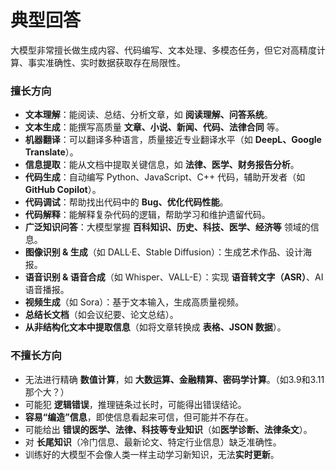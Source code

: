 # 典型回答


大模型非常擅长做生成内容、代码编写、文本处理、多模态任务，但它对高精度计算、事实准确性、实时数据获取存在局限性。



### 擅长方向
+ **文本理解**：能阅读、总结、分析文章，如 **阅读理解、问答系统**。
+ **文本生成**：能撰写高质量 **文章、小说、新闻、代码、法律合同** 等。
+ **机器翻译**：可以翻译多种语言，质量接近专业翻译水平（如 **DeepL、Google Translate**）。
+ **信息提取**：能从文档中提取关键信息，如 **法律、医学、财务报告分析**。
+ **代码生成**：自动编写 Python、JavaScript、C++ 代码，辅助开发者（如 **GitHub Copilot**）。
+ **代码调试**：帮助找出代码中的 **Bug、优化代码性能**。
+ **代码解释**：能解释复杂代码的逻辑，帮助学习和维护遗留代码。
+ **广泛知识问答**：大模型掌握 **百科知识、历史、科技、医学、经济等** 领域的信息。
+ **图像识别 & 生成**（如 DALL·E、Stable Diffusion）：生成艺术作品、设计海报。
+ **语音识别 & 语音合成**（如 Whisper、VALL-E）：实现 **语音转文字（ASR）**、AI 语音播报。
+ **视频生成**（如 Sora）：基于文本输入，生成高质量视频。
+ **总结长文档**（如会议纪要、论文总结）。
+ **从非结构化文本中提取信息**（如将文章转换成 **表格、JSON 数据**）。



### 不擅长方向
+ 无法进行精确 **数值计算**，如 **大数运算、金融精算、密码学计算**。（如3.9和3.11那个大？）
+ 可能犯 **逻辑错误**，推理链条过长时，可能得出错误结论。
+ **容易“编造”信息**，即使信息看起来可信，但可能并不存在。
+ 可能给出 **错误的医学、法律、科技等专业知识**（如**医学诊断、法律条文**）。
+ 对 **长尾知识**（冷门信息、最新论文、特定行业信息）缺乏准确性。
+ 训练好的大模型不会像人类一样主动学习新知识，无法**实时更新**。


